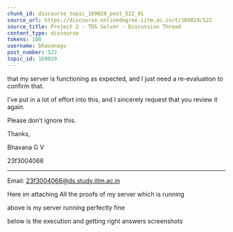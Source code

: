 ```yaml
---
chunk_id: discourse_topic_169029_post_522_01
source_url: https://discourse.onlinedegree.iitm.ac.in/t/169029/522
source_title: Project 2 - TDS Solver - Discussion Thread
content_type: discourse
tokens: 108
username: bhavanagv
post_number: 522
topic_id: 169029
---
```


 that my server is functioning as expected, and I just need a re-evaluation to confirm that.

I’ve put in a lot of effort into this, and I sincerely request that you review it again.

Please don’t ignore this.

Thanks,

Bhavana G V

23f3004066

---

Email: 23f3004066@ds.study.iitm.ac.in

Here im attaching All the proofs of my server which is running

above is my server running perfectly fine

below is the execution and getting right answers screenshots
